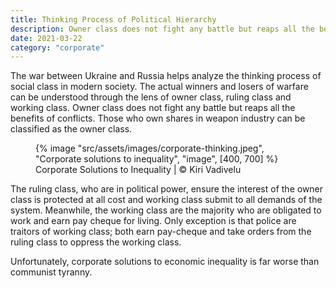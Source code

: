 ```yaml
---
title: Thinking Process of Political Hierarchy
description: Owner class does not fight any battle but reaps all the benefits of conflicts
date: 2021-03-22
category: "corporate"
---
```


The war between Ukraine and Russia helps analyze the thinking process of social class in modern society. The actual winners and losers of warfare can be understood through the lens of owner class, ruling class and working class. Owner class does not fight any battle but reaps all the benefits of conflicts. Those who own shares in weapon industry can be classified as the owner class.

<!-- excerpt -->

<figure>
{% image "src/assets/images/corporate-thinking.jpeg", "Corporate solutions to inequality", "image", [400, 700] %}
<figcaption>Corporate Solutions to Inequality | © Kiri Vadivelu</figcaption>
</figure>

The ruling class, who are in political power, ensure the interest of the owner class is protected at all cost and working class submit to all demands of the system. Meanwhile, the working class are the majority who are obligated to work and earn pay cheque for living. Only exception is that police are traitors of working class; both earn pay-cheque and take orders from the ruling class to oppress the working class.

Unfortunately, corporate solutions to economic inequality is far worse than communist tyranny.
